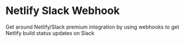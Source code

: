 # Netlify Slack Webhook

Get around Netlify/Slack premium integration by using webhooks to get Netlify build status updates on Slack

